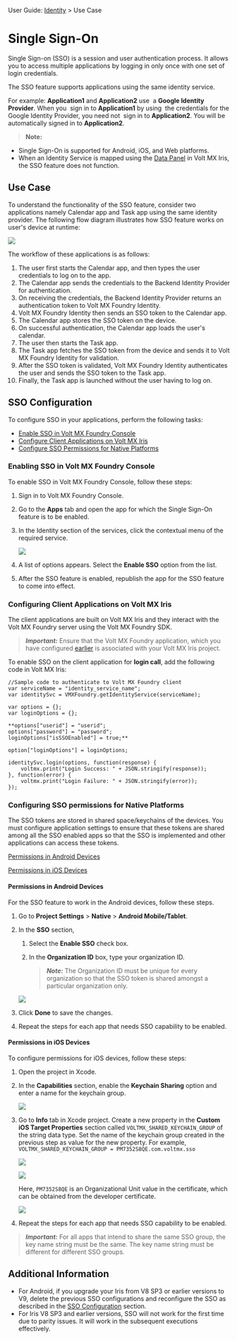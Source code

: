                               

User Guide: [Identity](Identity.md) > Use Case

Single Sign-On
==============

Single Sign-on (SSO) is a session and user authentication process. It allows you to access multiple applications by logging in only once with one set of login credentials.

The SSO feature supports applications using the same identity service.

For example: **Application1** and **Application2** use  a **Google Identity Provider**. When you  sign in to **Application1** by using  the credentials for the Google Identity Provider, you need not  sign in to **Application2**. You will be automatically signed in to **Application2**.

> **Note:**  
*   Single Sign-On is supported for Android, iOS, and Web platforms.  
*   When an Identity Service is mapped using the [Data Panel](../../../Iris/iris_user_guide/Content/DataPanel.md) in Volt MX Iris, the SSO feature does not function.  

Use Case
--------

To understand the functionality of the SSO feature, consider two applications namely Calendar app and Task app using the same identity provider. The following flow diagram illustrates how SSO feature works on user's device at runtime:

![](Resources/Images/SSO_UseCase.PNG)

The workflow of these applications is as follows:

1.  The user first starts the Calendar app, and then types the user credentials to log on to the app.
2.  The Calendar app sends the credentials to the Backend Identity Provider for authentication.
3.  On receiving the credentials, the Backend Identity Provider returns an authentication token to Volt MX Foundry Identity.
4.  Volt MX Foundry Identity then sends an SSO token to the Calendar app.
5.  The Calendar app stores the SSO token on the device.
6.  On successful authentication, the Calendar app loads the user's calendar.
7.  The user then starts the Task app.
8.  The Task app fetches the SSO token from the device and sends it to Volt MX Foundry Identity for validation.
9.  After the SSO token is validated, Volt MX Foundry Identity authenticates the user and sends the SSO token to the Task app.
10.  Finally, the Task app is launched without the user having to log on.

SSO Configuration
-----------------

To configure SSO in your applications, perform the following tasks:

*   [Enable SSO in Volt MX Foundry Console](#SSO_VoltMXFoundry)
*   [Configure Client Applications on Volt MX Iris](#SSO_ClientApp)
*   [Configure SSO Permissions for Native Platforms](#SSO_Platforms)

### Enabling SSO in Volt MX Foundry Console

To enable SSO in Volt MX Foundry Console, follow these steps:

1.  Sign in to Volt MX Foundry Console.
2.  Go to the **Apps** tab and open the app for which the Single Sign-On feature is to be enabled.
3.  In the Identity section of the services, click the contextual menu of the required service.  
      
    ![](Resources/Images/EnableSSO_633x428.png)
4.  A list of options appears. Select the **Enable SSO** option from the list.
5.  After the SSO feature is enabled, republish the app for the SSO feature to come into effect.

### Configuring Client Applications on Volt MX Iris

The client applications are built on Volt MX Iris and they interact with the Volt MX Foundry server using the Volt MX Foundry SDK.

> **_Important:_** Ensure that the Volt MX Foundry application, which you have configured [earlier](#SSO_VoltMXFoundry) is associated with your Volt MX Iris project.

To enable SSO on the client application for **login call**, add the following code in Volt MX Iris:

```
//Sample code to authenticate to Volt MX Foundry client 
var serviceName = "identity_service_name";
var identitySvc = VMXFoundry.getIdentityService(serviceName);

var options = {};
var loginOptions = {};

**options["userid"] = "userid";
options["password"] = "password";
loginOptions["isSSOEnabled"] = true;**

option["loginOptions"] = loginOptions;

identitySvc.login(options, function(response) {
    voltmx.print("Login Success: " + JSON.stringify(response));
}, function(error) {
    voltmx.print("Login Failure: " + JSON.stringify(error));
});
```

### Configuring SSO permissions for Native Platforms

The SSO tokens are stored in shared space/keychains of the devices. You must configure application settings to ensure that these tokens are shared among all the SSO enabled apps so that the SSO is implemented and other applications can access these tokens.

[Permissions in Android Devices](#SSO_Android)

[Permissions in iOS Devices](#SSO_iOS)

#### Permissions in Android Devices

For the SSO feature to work in the Android devices, follow these steps.

1.  Go to **Project Settings** > **Native** > **Android Mobile/Tablet**.
2.  In the **SSO** section,
    
    1.  Select the **Enable SSO** check box.
    2.  In the **Organization ID** box, type your organization ID.
        
        > **_Note:_** The Organization ID must be unique for every organization so that the SSO token is shared amongst a particular organization only.  
        
    
    ![](Resources/Images/SSO1_651x400.png)
    
3.  Click **Done** to save the changes.
4.  Repeat the steps for each app that needs SSO capability to be enabled.
    

#### Permissions in iOS Devices

To configure permissions for iOS devices, follow these steps:

1.  Open the project in Xcode.
2.  In the **Capabilities** section, enable the **Keychain Sharing** option and enter a name for the keychain group.  
    
    ![](Resources/Images/Enabling_keychain_access_567x404.png)
    
3.  Go to **Info** tab in Xcode project. Create a new property in the **Custom iOS Target Properties** section called `VOLTMX_SHARED_KEYCHAIN_GROUP` of the string data type. Set the name of the keychain group created in the previous step as value for the new property. For example, `VOLTMX_SHARED_KEYCHAIN_GROUP = PM7352S8QE.com.voltmx.sso`  
      
    ![](Resources/Images/adding_an_entry_to_info_553x565.png)
    
    ![](Resources/Images/add_required_key_and_value_613x333.png)  
      
    
    Here, `PM7352S8QE` is an Organizational Unit value in the certificate, which can be obtained from the developer certificate.  
      
    ![](Resources/Images/ApplePushServiceCertificate_615x515.png)
    
4.  Repeat the steps for each app that needs SSO capability to be enabled.

> **_Important:_** For all apps that intend to share the same SSO group, the key name string must be the same. The key name string must be different for different SSO groups.

Additional Information
----------------------

*   For Android, if you upgrade your Iris from V8 SP3 or earlier versions to V9, delete the previous SSO configurations and reconfigure the SSO as described in the [SSO Configuration](#ConfigureSSO) section.
*   For Iris V8 SP3 and earlier versions, SSO will not work for the first time due to parity issues. It will work in the subsequent executions effectively.
